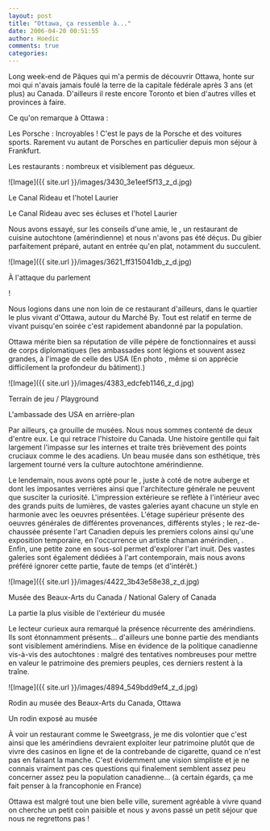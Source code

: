 ```yaml
---
layout: post
title: "Ottawa, ça ressemble à..."
date: 2006-04-20 00:51:55
author: Hoedic
comments: true
categories: 
---
```



Long week-end de Pâques qui m'a permis de découvrir Ottawa, honte sur moi qui n'avais jamais foulé la terre de la capitale fédérale après 3 ans (et plus) au Canada. D'ailleurs il reste encore Toronto et bien d'autres villes et provinces à faire.

Ce qu'on remarque à Ottawa :

Les Porsche : Incroyables ! C'est le pays de la Porsche et des voitures sports. Rarement vu autant de Porsches en particulier depuis mon séjour à Frankfurt.

Les restaurants : nombreux et visiblement pas dégueux.

![Image]({{ site.url }}/images/3430_3e1eef5f13_z_d.jpg)
<div class="photoattrib">Le Canal Rideau et l'hotel Laurier</div>

Le Canal Rideau avec ses écluses et l'hotel Laurier



Nous avons essayé, sur les conseils d'une amie, le , un restaurant  de cuisine autochtone (amérindienne) et nous n'avons pas été déçus. Du gibier parfaitement préparé, autant en entrée qu'en plat, notamment du  succulent.


![Image]({{ site.url }}/images/3621_ff315041db_z_d.jpg)
<div class="photoattrib">À l'attaque du parlement</div>

 !


Nous logions dans une  non loin de ce restaurant d'ailleurs, dans le quartier le plus vivant d'Ottawa, autour du Marché By. Tout est relatif en terme de vivant puisqu'en soirée c'est rapidement abandonné par la population.

Ottawa mérite bien sa réputation de ville pépère de fonctionnaires et aussi de corps diplomatiques (les ambassades sont légions et souvent assez grandes, à l'image de celle des USA (En photo , même si on apprécie difficilement la profondeur du bâtiment).)

![Image]({{ site.url }}/images/4383_edcfeb1146_z_d.jpg)
<div class="photoattrib">Terrain de jeu / Playground</div>

L'ambassade des USA en arrière-plan


Par ailleurs, ça grouille de musées. Nous nous sommes contenté de deux d'entre eux. Le  qui retrace l'histoire du Canada. Une histoire gentille qui fait largement l'impasse sur les  internes et traite très brièvement des points cruciaux comme le  des acadiens. Un beau musée dans son esthétique, très largement tourné vers la culture autochtone amérindienne.

Le lendemain, nous avons opté pour le , juste à coté de notre auberge et dont les imposantes verrières ainsi que l'architecture générale ne peuvent que susciter la curiosité. L'impression extérieure se reflète à l'intérieur avec des grands puits de lumières, de vastes galeries ayant chacune un style en harmonie avec les oeuvres présentées. L'étage supérieur présente des oeuvres générales de différentes provenances, différents styles ; le rez-de-chaussée présente l'art Canadien depuis les premiers colons ainsi qu'une exposition temporaire, en l'occurrence un artiste chaman amérindien, . Enfin, une petite zone en sous-sol permet d'explorer l'art inuit. Des vastes galeries sont également dédiées à l'art contemporain, mais nous avons préféré ignorer cette partie, faute de temps (et d'intérêt.)

![Image]({{ site.url }}/images/4422_3b43e58e38_z_d.jpg)
<div class="photoattrib">Musée des Beaux-Arts du Canada / National Galery of Canada</div>

La partie la plus visible de l'extérieur du musée


Le lecteur curieux aura remarqué la présence récurrente des amérindiens. Ils sont étonnamment présents... d'ailleurs une bonne partie des mendiants sont visiblement amérindiens. Mise en évidence de la politique canadienne vis-à-vis des autochtones : malgré des tentatives nombreuses pour mettre en valeur le patrimoine des premiers peuples, ces derniers restent à la traîne.

![Image]({{ site.url }}/images/4894_549bdd9ef4_z_d.jpg)
<div class="photoattrib">Rodin au musée des Beaux-Arts du Canada, Ottawa</div>

Un rodin exposé au musée


À voir un restaurant comme le Sweetgrass, je me dis volontier que c'est ainsi que les amérindiens devraient exploiter leur patrimoine plutôt que de vivre des casinos en ligne et de la contrebande de cigarette, quand ce n'est pas en faisant la manche. C'est évidemment une vision simpliste et je ne connais vraiment pas ces questions qui finalement semblent assez peu concerner assez peu la population canadienne... (à certain égards, ça me fait penser à la francophonie en France)

Ottawa est malgré tout une bien belle ville, surement agréable à vivre quand on cherche un petit coin paisible et nous y avons passé un petit séjour que nous ne regrettons pas !